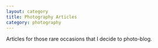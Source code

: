```yaml
---
layout: category
title: Photography Articles
category: photography
---
```


Articles for those rare occasions that I decide to photo-blog.
